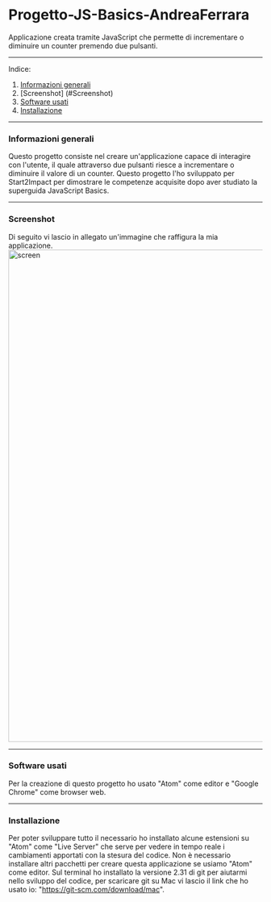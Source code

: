 # Progetto-JS-Basics-AndreaFerrara
Applicazione creata tramite JavaScript che permette di incrementare o diminuire un counter premendo due pulsanti.
***
Indice:
1. [Informazioni generali](#Informazioni_generali)
2. [Screenshot] (#Screenshot)
3. [Software usati](#Software_usati)
4. [Installazione](#Installazione)
***
### Informazioni generali
Questo progetto consiste nel creare un'applicazione capace di interagire con l'utente, il quale attraverso due pulsanti  riesce a incrementare o diminuire il valore di un counter. Questo progetto l'ho sviluppato per Start2Impact per dimostrare le competenze acquisite dopo aver studiato la superguida JavaScript Basics.
***
### Screenshot
Di seguito vi lascio in allegato un'immagine che raffigura la mia applicazione.<img width="976" alt="screen" src="https://user-images.githubusercontent.com/80262419/114297922-dd722180-9ab3-11eb-84e9-aea6f8f66179.png">
***
### Software usati
Per la creazione di questo progetto ho usato "Atom" come editor e "Google Chrome" come browser web.
***
### Installazione
Per poter sviluppare tutto il necessario ho installato alcune estensioni su "Atom" come "Live Server" che serve per vedere in tempo reale i cambiamenti apportati con la stesura  del codice. Non è necessario installare altri pacchetti per creare questa applicazione se usiamo "Atom" come editor. 
Sul terminal ho installato la versione 2.31 di git per aiutarmi nello sviluppo del codice, per scaricare git su Mac vi lascio il link che  ho  usato io: "https://git-scm.com/download/mac". 

